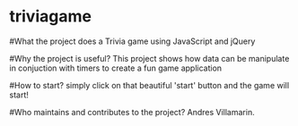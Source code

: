 # triviagame
 #What the project does
 a Trivia game using JavaScript and jQuery
 
 #Why the project is useful?
 This project shows how data can be manipulate in conjuction with timers to create a fun game application
 
 #How to start?
 simply click on that beautiful 'start' button and the game will start!
 
 #Who maintains and contributes to the project?
 Andres Villamarin.
